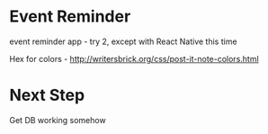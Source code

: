 # Event Reminder

event reminder app - try 2, except with React Native this time

Hex for colors - http://writersbrick.org/css/post-it-note-colors.html

# Next Step

Get DB working somehow
